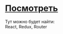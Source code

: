 # <a href='https://deim0707.github.io/re-store/build/index.html'>Посмотреть </a>


Тут можно будет найти: </br>
React,
Redux, 
Router
